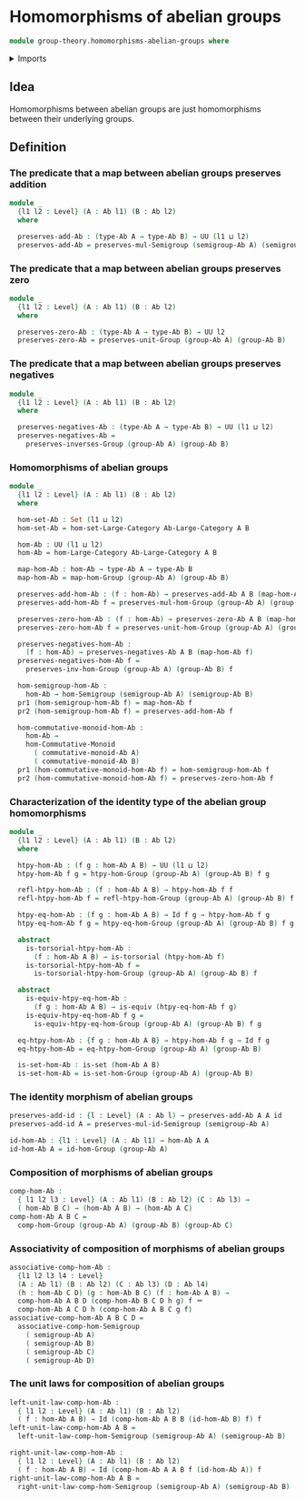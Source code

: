# Homomorphisms of abelian groups

```agda
module group-theory.homomorphisms-abelian-groups where
```

<details><summary>Imports</summary>

```agda
open import category-theory.large-categories

open import foundation.dependent-pair-types
open import foundation.equivalences
open import foundation.function-types
open import foundation.identity-types
open import foundation.sets
open import foundation.strictly-involutive-identity-types
open import foundation.torsorial-type-families
open import foundation.universe-levels

open import group-theory.abelian-groups
open import group-theory.category-of-abelian-groups
open import group-theory.homomorphisms-commutative-monoids
open import group-theory.homomorphisms-groups
open import group-theory.homomorphisms-semigroups
```

</details>

## Idea

Homomorphisms between abelian groups are just homomorphisms between their
underlying groups.

## Definition

### The predicate that a map between abelian groups preserves addition

```agda
module _
  {l1 l2 : Level} (A : Ab l1) (B : Ab l2)
  where

  preserves-add-Ab : (type-Ab A → type-Ab B) → UU (l1 ⊔ l2)
  preserves-add-Ab = preserves-mul-Semigroup (semigroup-Ab A) (semigroup-Ab B)
```

### The predicate that a map between abelian groups preserves zero

```agda
module _
  {l1 l2 : Level} (A : Ab l1) (B : Ab l2)
  where

  preserves-zero-Ab : (type-Ab A → type-Ab B) → UU l2
  preserves-zero-Ab = preserves-unit-Group (group-Ab A) (group-Ab B)
```

### The predicate that a map between abelian groups preserves negatives

```agda
module _
  {l1 l2 : Level} (A : Ab l1) (B : Ab l2)
  where

  preserves-negatives-Ab : (type-Ab A → type-Ab B) → UU (l1 ⊔ l2)
  preserves-negatives-Ab =
    preserves-inverses-Group (group-Ab A) (group-Ab B)
```

### Homomorphisms of abelian groups

```agda
module _
  {l1 l2 : Level} (A : Ab l1) (B : Ab l2)
  where

  hom-set-Ab : Set (l1 ⊔ l2)
  hom-set-Ab = hom-set-Large-Category Ab-Large-Category A B

  hom-Ab : UU (l1 ⊔ l2)
  hom-Ab = hom-Large-Category Ab-Large-Category A B

  map-hom-Ab : hom-Ab → type-Ab A → type-Ab B
  map-hom-Ab = map-hom-Group (group-Ab A) (group-Ab B)

  preserves-add-hom-Ab : (f : hom-Ab) → preserves-add-Ab A B (map-hom-Ab f)
  preserves-add-hom-Ab f = preserves-mul-hom-Group (group-Ab A) (group-Ab B) f

  preserves-zero-hom-Ab : (f : hom-Ab) → preserves-zero-Ab A B (map-hom-Ab f)
  preserves-zero-hom-Ab f = preserves-unit-hom-Group (group-Ab A) (group-Ab B) f

  preserves-negatives-hom-Ab :
    (f : hom-Ab) → preserves-negatives-Ab A B (map-hom-Ab f)
  preserves-negatives-hom-Ab f =
    preserves-inv-hom-Group (group-Ab A) (group-Ab B) f

  hom-semigroup-hom-Ab :
    hom-Ab → hom-Semigroup (semigroup-Ab A) (semigroup-Ab B)
  pr1 (hom-semigroup-hom-Ab f) = map-hom-Ab f
  pr2 (hom-semigroup-hom-Ab f) = preserves-add-hom-Ab f

  hom-commutative-monoid-hom-Ab :
    hom-Ab →
    hom-Commutative-Monoid
      ( commutative-monoid-Ab A)
      ( commutative-monoid-Ab B)
  pr1 (hom-commutative-monoid-hom-Ab f) = hom-semigroup-hom-Ab f
  pr2 (hom-commutative-monoid-hom-Ab f) = preserves-zero-hom-Ab f
```

### Characterization of the identity type of the abelian group homomorphisms

```agda
module _
  {l1 l2 : Level} (A : Ab l1) (B : Ab l2)
  where

  htpy-hom-Ab : (f g : hom-Ab A B) → UU (l1 ⊔ l2)
  htpy-hom-Ab f g = htpy-hom-Group (group-Ab A) (group-Ab B) f g

  refl-htpy-hom-Ab : (f : hom-Ab A B) → htpy-hom-Ab f f
  refl-htpy-hom-Ab f = refl-htpy-hom-Group (group-Ab A) (group-Ab B) f

  htpy-eq-hom-Ab : (f g : hom-Ab A B) → Id f g → htpy-hom-Ab f g
  htpy-eq-hom-Ab f g = htpy-eq-hom-Group (group-Ab A) (group-Ab B) f g

  abstract
    is-torsorial-htpy-hom-Ab :
      (f : hom-Ab A B) → is-torsorial (htpy-hom-Ab f)
    is-torsorial-htpy-hom-Ab f =
      is-torsorial-htpy-hom-Group (group-Ab A) (group-Ab B) f

  abstract
    is-equiv-htpy-eq-hom-Ab :
      (f g : hom-Ab A B) → is-equiv (htpy-eq-hom-Ab f g)
    is-equiv-htpy-eq-hom-Ab f g =
      is-equiv-htpy-eq-hom-Group (group-Ab A) (group-Ab B) f g

  eq-htpy-hom-Ab : {f g : hom-Ab A B} → htpy-hom-Ab f g → Id f g
  eq-htpy-hom-Ab = eq-htpy-hom-Group (group-Ab A) (group-Ab B)

  is-set-hom-Ab : is-set (hom-Ab A B)
  is-set-hom-Ab = is-set-hom-Group (group-Ab A) (group-Ab B)
```

### The identity morphism of abelian groups

```agda
preserves-add-id : {l : Level} (A : Ab l) → preserves-add-Ab A A id
preserves-add-id A = preserves-mul-id-Semigroup (semigroup-Ab A)

id-hom-Ab : {l1 : Level} (A : Ab l1) → hom-Ab A A
id-hom-Ab A = id-hom-Group (group-Ab A)
```

### Composition of morphisms of abelian groups

```agda
comp-hom-Ab :
  { l1 l2 l3 : Level} (A : Ab l1) (B : Ab l2) (C : Ab l3) →
  ( hom-Ab B C) → (hom-Ab A B) → (hom-Ab A C)
comp-hom-Ab A B C =
  comp-hom-Group (group-Ab A) (group-Ab B) (group-Ab C)
```

### Associativity of composition of morphisms of abelian groups

```agda
associative-comp-hom-Ab :
  {l1 l2 l3 l4 : Level}
  (A : Ab l1) (B : Ab l2) (C : Ab l3) (D : Ab l4)
  (h : hom-Ab C D) (g : hom-Ab B C) (f : hom-Ab A B) →
  comp-hom-Ab A B D (comp-hom-Ab B C D h g) f ＝
  comp-hom-Ab A C D h (comp-hom-Ab A B C g f)
associative-comp-hom-Ab A B C D =
  associative-comp-hom-Semigroup
    ( semigroup-Ab A)
    ( semigroup-Ab B)
    ( semigroup-Ab C)
    ( semigroup-Ab D)
```

### The unit laws for composition of abelian groups

```agda
left-unit-law-comp-hom-Ab :
  { l1 l2 : Level} (A : Ab l1) (B : Ab l2)
  ( f : hom-Ab A B) → Id (comp-hom-Ab A B B (id-hom-Ab B) f) f
left-unit-law-comp-hom-Ab A B =
  left-unit-law-comp-hom-Semigroup (semigroup-Ab A) (semigroup-Ab B)

right-unit-law-comp-hom-Ab :
  { l1 l2 : Level} (A : Ab l1) (B : Ab l2)
  ( f : hom-Ab A B) → Id (comp-hom-Ab A A B f (id-hom-Ab A)) f
right-unit-law-comp-hom-Ab A B =
  right-unit-law-comp-hom-Semigroup (semigroup-Ab A) (semigroup-Ab B)
```
